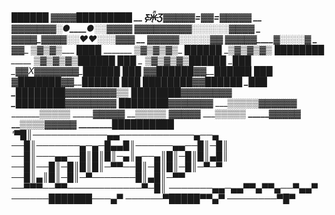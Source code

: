 ____________________██████
_________▓▓▓▓____█████████
__ Ƹ̵̡Ӝ̵̨̄Ʒ▓▓▓▓▓=▓____▓=▓▓▓▓▓
__ ▓▓▓_▓▓▓▓░●____●░░▓▓▓▓
_▓▓▓▓_▓▓▓▓▓░░__░░░░▓▓▓▓
_ ▓▓▓▓_▓▓▓▓░░♥__♥░░░▓▓▓
__ ▓▓▓___▓▓░░_____░░░▓▓
▓▓▓▓▓____▓░░_____░░▓
_ ▓▓____ ▒▓▒▓▒___ ████
_______ ▒▓▒▓▒▓▒_ ██████
_______▒▓▒▓▒▓▒ ████████
_____ ▒▓▒▓▒▓▒_██████ ███
_ ___▒▓▒▓▒▓▒__██████ _███
_▓▓X▓▓▓▓▓▓▓__██████_ ███
▓▓_██████▓▓__██████_ ███
▓_███████▓▓__██████_ ███
_████████▓▓__██████ _███
_████████▓▓__▓▓▓▓▓▓_▒▒
_████████▓▓__▓▓▓▓▓▓
_████████▓▓__▓▓▓▓▓▓
__████████▓___▓▓▓▓▓▓
_______▒▒▒▒▒____▓▓▓▓▓▓
_______▒▒▒▒▒ _____▓▓▓▓▓
_______▒▒▒▒▒_____ ▓▓▓▓▓
_______▒▒▒▒▒ _____▓▓▓▓▓
________▒▒▒▒______▓▓▓▓▓
________█████____█████
_'▀█║────────────▄▄───────────​─▄──▄_
──█║───────▄─▄─█▄▄█║──────▄▄──​█║─█║
──█║───▄▄──█║█║█║─▄║▄──▄║█║─█║​█║▄█║
──█║──█║─█║█║█║─▀▀──█║─█║█║─█║​─▀─▀
──█║▄║█║─█║─▀───────█║▄█║─▀▀
──▀▀▀──▀▀────────────▀─█║
───────▄▄─▄▄▀▀▄▀▀▄──▀▄▄▀
──────███████───▄▀
──────▀█████▀▀▄▀
────────▀█▀
